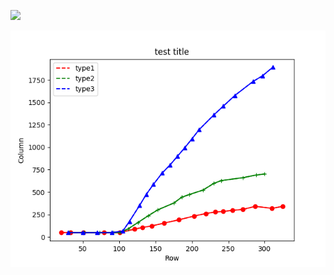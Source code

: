 ![](https://travis-ci.com/JamesHopbourn/matplotlib-with-travis.svg?branch=develop)

![](https://raw.githubusercontent.com/JamesHopbourn/matplotlib-with-travis/master/Demo.png)
